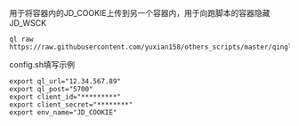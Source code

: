 用于将容器内的JD_COOKIE上传到另一个容器内，用于向跑脚本的容器隐藏JD_WSCK

```
ql raw https://raw.githubusercontent.com/yuxian158/others_scripts/master/qinglong/index.py
```

config.sh填写示例

```
export ql_url="12.34.567.89"
export ql_post="5700"
export client_id="*********"
export client_secret="********"
export env_name="JD_COOKIE"
```

